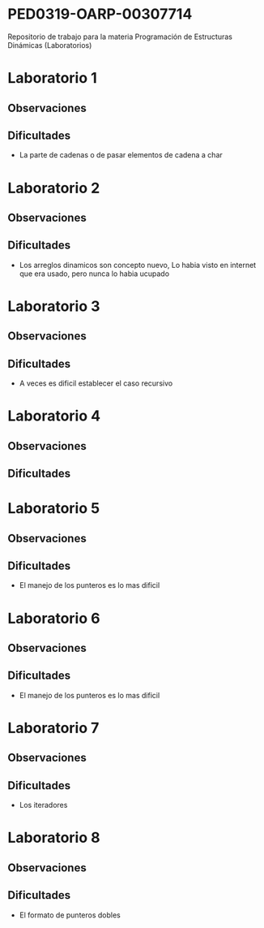# PED0319-OARP-00307714
Repositorio de trabajo para la materia Programación de Estructuras Dinámicas (Laboratorios)

# Laboratorio 1

## Observaciones

## Dificultades

* La parte de cadenas o de pasar elementos de cadena a char

# Laboratorio 2

## Observaciones

## Dificultades

* Los arreglos dinamicos son concepto nuevo, Lo habia visto en internet que era usado, pero nunca lo habia ucupado

# Laboratorio 3

## Observaciones

## Dificultades

* A veces es dificil establecer el caso recursivo

# Laboratorio 4

## Observaciones

## Dificultades

# Laboratorio 5

## Observaciones

## Dificultades

* El manejo de los punteros es lo mas dificil

# Laboratorio 6

## Observaciones

## Dificultades

* El manejo de los punteros es lo mas dificil

# Laboratorio 7

## Observaciones

## Dificultades

* Los iteradores

# Laboratorio 8

## Observaciones

## Dificultades

* El formato de punteros dobles
